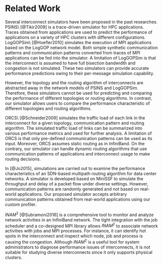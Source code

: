 # Related Work

Several interconnect simulators have been proposed in the past researches.
PSINS\ [@Tikir2009] is a trace-driven simulator for HPC applications.
Traces obtained from applications are used to predict the performance of
applications on a variety of HPC clusters with different configurations.
LogGOPSim\ [@Hoefler2010] simulates the execution of MPI applications based on
the LogGOP network model. Both simple synthetic communication patterns and
communication patterns converted from traces of MPI applications can be fed
into the simulator. A limitation of LogGOPSim is that the interconnect is
assumed to have full bisection bandwidth and congestion is not simulated.
These two simulators can provide accurate performance predictions owing to
their per-message simulation capability.

However, the topology and the routing algorithm of interconnects are
abstracted away in the network models of PSINS and LogGOPSim. Therefore, these
simulators cannot be used for predicting and comparing the performance of
different topologies or routing algorithms. In contrast, our simulator allows
users to compare the performance characteristic of different topologies and
routing algorithms.

ORCS\ [@Schneider2009] simulates the traffic load of each link in the
interconnect for a given topology, communication pattern and routing
algorithm. The simulated traffic load of links can be summarized into various
performance metrics and used for further analysis. A limitation of ORCS is
that only pre-defined communication patterns can be used as its input.
Moreover, ORCS assumes static routing as in InfiniBand. On the contrary,
our simulator can handle dynamic routing algorithms that use communication
patterns of applications and interconnect usage to make routing decisions.

In [@Jo2015], simulations are carried out to examine the performance
characteristics of an SDN-based multipath routing algorithm for data center
networks. A simulator is developed based on MiniSSF to simulate the throughput
and delay of a packet flow under diverse settings. However, communication
patterns are randomly generated and not based on real-world applications. Our
proposed simulator accepts arbitrary communication patterns obtained from
real-world applications using our custom profiler.

$\mathit{INAM}^2$ [@Subramoni2016] is a comprehensive tool to monitor and
analyze network activities in an InfiniBand network. The tight integration
with the job scheduler and a co-designed MPI library allows $\mathit{INAM}^2$
to associate network activities with jobs and MPI processes. For instance, it
can identify hot spots in the interconnect and inspect which node, job and
process is causing the congestion. Although $\mathit{INAM}^2$ is a useful tool
for system administrators to diagnose performance issues of interconnects, it
is not suitable for studying diverse interconnects since it only supports
physical clusters.
